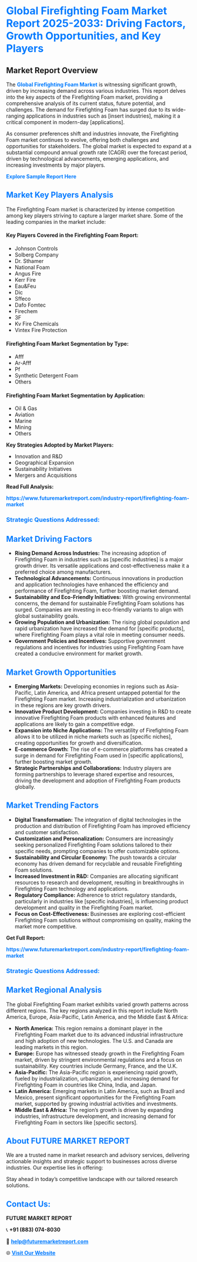 <h1 style="color: #007BFF;">Global Firefighting Foam Market Report 2025-2033: Driving Factors, Growth Opportunities, and Key Players</h1>

<section id="overview">
<h2>Market Report Overview</h2>
<p>The <a href="https://www.futuremarketreport.com/industry-report/firefighting-foam-market" style="color: #007BFF; text-decoration: none;"><strong>Global Firefighting Foam Market</strong></a> is witnessing significant growth, driven by increasing demand across various industries. This report delves into the key aspects of the Firefighting Foam market, providing a comprehensive analysis of its current status, future potential, and challenges. The demand for Firefighting Foam has surged due to its wide-ranging applications in industries such as [insert industries], making it a critical component in modern-day [applications].</p>
<p>As consumer preferences shift and industries innovate, the Firefighting Foam market continues to evolve, offering both challenges and opportunities for stakeholders. The global market is expected to expand at a substantial compound annual growth rate (CAGR) over the forecast period, driven by technological advancements, emerging applications, and increasing investments by major players.</p>
</section>

<section id="overview">
<p><a href="https://www.futuremarketreport.com/request-sample/reportId=30268" style="color: #007BFF; text-decoration: none;"><strong>Explore Sample Report Here</strong></a></p>
</section>

<section id="key-players">
<h2 style="color: #007BFF;">Market Key Players Analysis</h2>
<p>The Firefighting Foam market is characterized by intense competition among key players striving to capture a larger market share. Some of the leading companies in the market include:</p>
<h4>Key Players Covered in the Firefighting Foam Report:</h4>
<ul><li>Johnson Controls</li><li>Solberg Company</li><li>Dr. Sthamer</li><li>National Foam</li><li>Angus Fire</li><li>Kerr Fire</li><li>Eau&amp;Feu</li><li>Dic</li><li>Sffeco</li><li>Dafo Fomtec</li><li>Firechem</li><li>3F</li><li>Kv Fire Chemicals</li><li>Vintex Fire Protection</li></ul>
<h4>Firefighting Foam Market Segmentation by Type:</h4>
<ul><li>Afff</li><li>Ar-Afff</li><li>Pf</li><li>Synthetic Detergent Foam</li><li>Others</li></ul>

<h4>Firefighting Foam Market Segmentation by Application:</h4>
<ul><li>Oil &amp; Gas</li><li>Aviation</li><li>Marine</li><li>Mining</li><li>Others</li></ul>
<p><strong>Key Strategies Adopted by Market Players:</strong></p>
<ul>
<li>Innovation and R&D</li>
<li>Geographical Expansion</li>
<li>Sustainability Initiatives</li>
<li>Mergers and Acquisitions</li>
</ul>
</section>

<section>
<p><strong>Read Full Analysis: </strong></p><a href="https://www.futuremarketreport.com/industry-report/firefighting-foam-market" style="color: #007BFF; text-decoration: none;"><strong>https://www.futuremarketreport.com/industry-report/firefighting-foam-market</strong></a>
<h3 style="color: #007BFF;">Strategic Questions Addressed:</h3>
</section>

<section id="driving-factors">
<h2 style="color: #007BFF;">Market Driving Factors</h2>
<ul>
<li><strong>Rising Demand Across Industries:</strong> The increasing adoption of Firefighting Foam in industries such as [specific industries] is a major growth driver. Its versatile applications and cost-effectiveness make it a preferred choice among manufacturers.</li>
<li><strong>Technological Advancements:</strong> Continuous innovations in production and application technologies have enhanced the efficiency and performance of Firefighting Foam, further boosting market demand.</li>
<li><strong>Sustainability and Eco-Friendly Initiatives:</strong> With growing environmental concerns, the demand for sustainable Firefighting Foam solutions has surged. Companies are investing in eco-friendly variants to align with global sustainability goals.</li>
<li><strong>Growing Population and Urbanization:</strong> The rising global population and rapid urbanization have increased the demand for [specific products], where Firefighting Foam plays a vital role in meeting consumer needs.</li>
<li><strong>Government Policies and Incentives:</strong> Supportive government regulations and incentives for industries using Firefighting Foam have created a conducive environment for market growth.</li>
</ul>
</section>

<section id="growth-opportunities">
<h2 style="color: #007BFF;">Market Growth Opportunities</h2>
<ul>
<li><strong>Emerging Markets:</strong> Developing economies in regions such as Asia-Pacific, Latin America, and Africa present untapped potential for the Firefighting Foam market. Increasing industrialization and urbanization in these regions are key growth drivers.</li>
<li><strong>Innovative Product Development:</strong> Companies investing in R&D to create innovative Firefighting Foam products with enhanced features and applications are likely to gain a competitive edge.</li>
<li><strong>Expansion into Niche Applications:</strong> The versatility of Firefighting Foam allows it to be utilized in niche markets such as [specific niches], creating opportunities for growth and diversification.</li>
<li><strong>E-commerce Growth:</strong> The rise of e-commerce platforms has created a surge in demand for Firefighting Foam used in [specific applications], further boosting market growth.</li>
<li><strong>Strategic Partnerships and Collaborations:</strong> Industry players are forming partnerships to leverage shared expertise and resources, driving the development and adoption of Firefighting Foam products globally.</li>
</ul>
</section>

<section id="trending-factors">
<h2 style="color: #007BFF;">Market Trending Factors</h2>
<ul>
<li><strong>Digital Transformation:</strong> The integration of digital technologies in the production and distribution of Firefighting Foam has improved efficiency and customer satisfaction.</li>
<li><strong>Customization and Personalization:</strong> Consumers are increasingly seeking personalized Firefighting Foam solutions tailored to their specific needs, prompting companies to offer customizable options.</li>
<li><strong>Sustainability and Circular Economy:</strong> The push towards a circular economy has driven demand for recyclable and reusable Firefighting Foam solutions.</li>
<li><strong>Increased Investment in R&D:</strong> Companies are allocating significant resources to research and development, resulting in breakthroughs in Firefighting Foam technology and applications.</li>
<li><strong>Regulatory Compliance:</strong> Adherence to strict regulatory standards, particularly in industries like [specific industries], is influencing product development and quality in the Firefighting Foam market.</li>
<li><strong>Focus on Cost-Effectiveness:</strong> Businesses are exploring cost-efficient Firefighting Foam solutions without compromising on quality, making the market more competitive.</li>
</ul>
</section>

<section>
<p><strong>Get Full Report: </strong></p><a href="https://www.futuremarketreport.com/industry-report/firefighting-foam-market" style="color: #007BFF; text-decoration: none;"><strong>https://www.futuremarketreport.com/industry-report/firefighting-foam-market</strong></a>
<h3 style="color: #007BFF;">Strategic Questions Addressed:</h3>
</section>


<section id="regional-analysis">
<h2 style="color: #007BFF;">Market Regional Analysis</h2>
<p>The global Firefighting Foam market exhibits varied growth patterns across different regions. The key regions analyzed in this report include North America, Europe, Asia-Pacific, Latin America, and the Middle East & Africa:</p>
<ul>
<li><strong>North America:</strong> This region remains a dominant player in the Firefighting Foam market due to its advanced industrial infrastructure and high adoption of new technologies. The U.S. and Canada are leading markets in this region.</li>
<li><strong>Europe:</strong> Europe has witnessed steady growth in the Firefighting Foam market, driven by stringent environmental regulations and a focus on sustainability. Key countries include Germany, France, and the U.K.</li>
<li><strong>Asia-Pacific:</strong> The Asia-Pacific region is experiencing rapid growth, fueled by industrialization, urbanization, and increasing demand for Firefighting Foam in countries like China, India, and Japan.</li>
<li><strong>Latin America:</strong> Emerging markets in Latin America, such as Brazil and Mexico, present significant opportunities for the Firefighting Foam market, supported by growing industrial activities and investments.</li>
<li><strong>Middle East & Africa:</strong> The region’s growth is driven by expanding industries, infrastructure development, and increasing demand for Firefighting Foam in sectors like [specific sectors].</li>
</ul>
</section>

<footer>
<h2 style="color: #007BFF;">About FUTURE MARKET REPORT</h2>
<p>We are a trusted name in market research and advisory services, delivering actionable insights and strategic support to businesses across diverse industries. Our expertise lies in offering:</p>

<p>Stay ahead in today’s competitive landscape with our tailored research solutions.</p>

<h2 style="color: #007BFF;">Contact Us:</h2>
<p><strong>FUTURE MARKET REPORT</strong></p>
<p>📞 <strong>+91 (883) 074-8030</strong></p>
<p>📧 <strong><a href="mailto:help@futuremarketreport.com" style="color: #007BFF;">help@futuremarketreport.com</a></strong></p>
<p>🌐 <strong><a href="https://www.futuremarketreport.com/" style="color: #007BFF;">Visit Our Website</a></strong></p>
</footer>